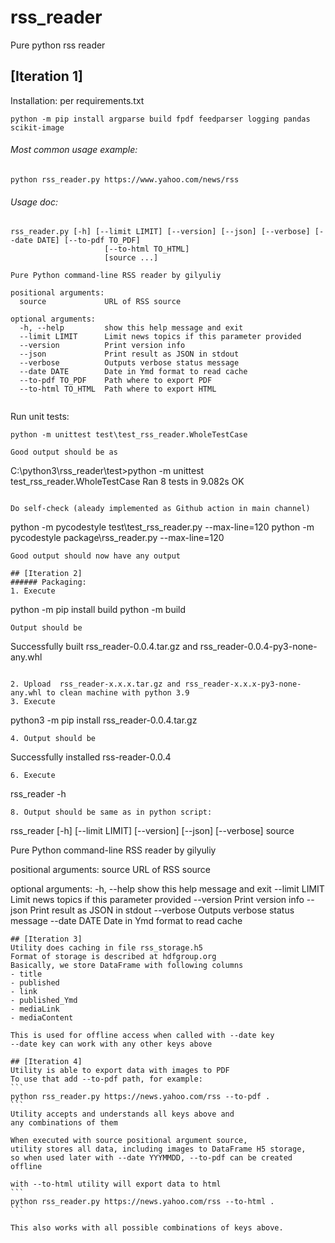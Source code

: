 # rss_reader

Pure python rss reader
## [Iteration 1]

Installation: per requirements.txt
```
python -m pip install argparse build fpdf feedparser logging pandas scikit-image
```
###### Most common usage example:
```
python rss_reader.py https://www.yahoo.com/news/rss
```

###### Usage doc:
```
rss_reader.py [-h] [--limit LIMIT] [--version] [--json] [--verbose] [--date DATE] [--to-pdf TO_PDF]
                     [--to-html TO_HTML]
                     [source ...]

Pure Python command-line RSS reader by gilyuliy

positional arguments:
  source             URL of RSS source

optional arguments:
  -h, --help         show this help message and exit
  --limit LIMIT      Limit news topics if this parameter provided
  --version          Print version info
  --json             Print result as JSON in stdout
  --verbose          Outputs verbose status message
  --date DATE        Date in Ymd format to read cache
  --to-pdf TO_PDF    Path where to export PDF
  --to-html TO_HTML  Path where to export HTML
  
```
Run unit tests:
```
python -m unittest test\test_rss_reader.WholeTestCase

Good output should be as
```
C:\python3\rss_reader\test>python -m unittest test_rss_reader.WholeTestCase
Ran 8 tests in 9.082s
OK
```

Do self-check (aleady implemented as Github action in main channel)
```
python -m pycodestyle test\test_rss_reader.py --max-line=120
python -m pycodestyle package\rss_reader.py --max-line=120
```
Good output should now have any output

## [Iteration 2]
###### Packaging:
1. Execute
```
python -m pip install build
python -m build
```
Output should be 
```
Successfully built rss_reader-0.0.4.tar.gz and rss_reader-0.0.4-py3-none-any.whl
```

2. Upload  rss_reader-x.x.x.tar.gz and rss_reader-x.x.x-py3-none-any.whl to clean machine with python 3.9
3. Execute 
```
python3 -m pip install rss_reader-0.0.4.tar.gz
```
4. Output should be 
```
Successfully installed rss-reader-0.0.4
```
6. Execute
```
rss_reader -h
```
8. Output should be same as in python script:
````
rss_reader [-h] [--limit LIMIT] [--version] [--json] [--verbose] source

Pure Python command-line RSS reader by gilyuliy

positional arguments:
  source         URL of RSS source

optional arguments:
  -h, --help     show this help message and exit
  --limit LIMIT  Limit news topics if this parameter provided
  --version      Print version info
  --json         Print result as JSON in stdout
  --verbose      Outputs verbose status message
  --date DATE    Date in Ymd format to read cache
````
## [Iteration 3]
Utility does caching in file rss_storage.h5
Format of storage is described at hdfgroup.org
Basically, we store DataFrame with following columns
- title
- published
- link
- published_Ymd
- mediaLink
- mediaContent

This is used for offline access when called with --date key
--date key can work with any other keys above

## [Iteration 4]
Utility is able to export data with images to PDF
To use that add --to-pdf path, for example:
```
python rss_reader.py https://news.yahoo.com/rss --to-pdf .
```
Utility accepts and understands all keys above and 
any combinations of them

When executed with source positional argument source,
utility stores all data, including images to DataFrame H5 storage,
so when used later with --date YYYMMDD, --to-pdf can be created offline

with --to-html utility will export data to html
```
python rss_reader.py https://news.yahoo.com/rss --to-html .
```

This also works with all possible combinations of keys above.
